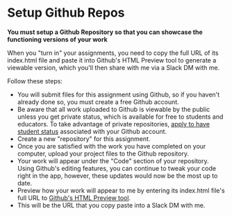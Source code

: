 # Setup Github Repos

__You must setup a Github Repository so that you can showcase the functioning versions of your work__

When you "turn in" your assignments, you need to copy the full URL of its index.html file and paste it into Github's HTML Preview tool to generate a viewable version, which you'll then share with me via a Slack DM with me.

Follow these steps:

- You will submit files for this assignment using Github, so if you haven't already done so, you must create a free Github account.
- Be aware that all work uploaded to Github is viewable by the public unless you get private status, which is available for free to students and educators. To take advantage of private repositories, [apply to have student status](https://education.github.com/discount_requests/new) associated with your Github account.
- Create a new "repository" for this assignment.
- Once you are satisfied with the work you have completed on your computer, upload your project files to the Github repository.
- Your work will appear under the "Code" section of your repository. Using Github's editing features, you can continue to tweak your code right in the app, however, these updates would now be the most up to date.
- Preview how your work will appear to me by entering its index.html file's full URL to [Github's HTML Preview tool](https://htmlpreview.github.io/).
- This will be the URL that you copy paste into a Slack DM with me.
